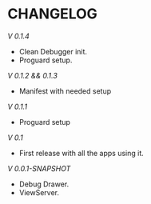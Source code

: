 CHANGELOG
===============

*V 0.1.4*
+ Clean Debugger init.
+ Proguard setup. 

*V 0.1.2 && 0.1.3*
+ Manifest with needed setup

*V 0.1.1*
+ Proguard setup

*V 0.1*
+ First release with all the apps using it.

*V 0.0.1-SNAPSHOT*
+ Debug Drawer.
+ ViewServer.